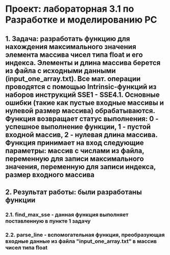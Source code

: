 # Проект: лабораторная 3.1 по Разработке и моделированию РС

## 1. Задача: разработать функцию для нахождения максимального значения элемента массива чисел типа float и его индекса. Элементы и длина массива берется из файла с исходными данными (input_one_array.txt). Все мат. операции проводятся с помощью Intrinsic-функций из наборов инструкций SSE1 - SSE4.1. Основные ошибки (такие как пустые входные массивы и нулевой размер массива) обрабатываются. Функция возвращает статус выполнения: 0 - успешное выполнение функции, 1 - пустой входной массив, 2 - нулевая длина массива. Функция принимает на вход следующие параметры: массив с числами из файла, переменную для записи максимального значения, переменную для записи индекса, размер входного массива

## 2. Результат работы: были разработаны функции
### 2.1. find_max_sse - данная функция выполняет поставленную в пункте 1 задачу
### 2.2. parse_line - вспомогательная функция, преобразующая входные данные из файла "input_one_array.txt" в массив чисел типа float